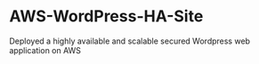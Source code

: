 # AWS-WordPress-HA-Site
Deployed a highly available and scalable secured Wordpress web application on AWS
